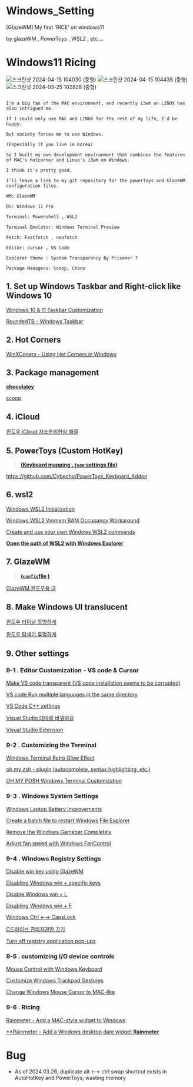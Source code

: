 # Windows_Setting
[GlazeWM] My first 'RICE' on windows11

by glazeWM , PowerToys , WSL2 , etc ...

# Windows11 Ricing

![스크린샷 2024-04-15 104030 (중형)](https://github.com/Cybecho/Windows_Setting/assets/42949995/bce574ab-86de-4151-8d16-3b3fa319f718)
![스크린샷 2024-04-15 104436 (중형)](https://github.com/Cybecho/Windows_Setting/assets/42949995/b8ee5b2e-4c20-4223-b645-4fec4cd9c058)
![스크린샷 2024-03-25 102828 (중형)](https://github.com/Cybecho/Windows_Setting/assets/42949995/4cef14c5-aba0-4892-964b-e44eb3a1f734)

```

I'm a big fan of the MAC environment, and recently i3wm on LINUX has also intrigued me.

If I could only use MAC and LINUX for the rest of my life, I'd be happy.

But society forces me to use Windows.

(Especially if you live in Korea)

So I built my own development environment that combines the features of MAC's hotcorner and Linux's i3wm on Windows.

I think it's pretty good.

I'll leave a link to my git repository for the powerToys and GlazeWM configuration files.

```

```
WM: GlazeWM

OS: Windows 11 Pro

Terminal: Powershell , WSL2

Terminal Emulator: Windows Terminal Preview

Fetch: Fastfetch , neofetch

Editor: cursor , VS Code

Explorer theme : System Transparency By Prisoner 7

Package Managers: Scoop, Choco
```

## 1. Set up Windows Taskbar and Right-click like Windows 10

[Windows 10 & 11 Taskbar Customization](https://www.notion.so/10-11-a98a69b61ead4832a283c426cb51d7cf?pvs=21) 

[RoundedTB - Windows Taskbar ](https://www.notion.so/RoundedTB-ef0a2195da244953b37878ce114b857c?pvs=21) 

## 2. Hot Corners

[WinXConers - Using Hot Corners in Windows](https://www.notion.so/WinXConers-9adbbb59ed964dd7b95e465395c899f9?pvs=21) 

## 3. Package management

[**chocolatey**](https://chocolatey.org/)

[scoop](https://www.notion.so/scoop-85c8c41652704cfc9b25a72a32ce190b?pvs=21)

## 4. iCloud

[윈도우 iCloud 자소분리현상 해결](https://www.notion.so/iCloud-954e9b68284f432581822862eab42fc2?pvs=21) 

## 5. PowerToys (Custom HotKey)

> **[(Keyboard mapping `.json` settings file)](https://github.com/Cybecho/Windows_Setting/blob/main/default.json)**
> 

https://github.com/Cybecho/PowerToys_Keyboard_Addon

## 6. wsl2

[Windows WSL2 Initialization](https://www.notion.so/Windows-WSL2-13ed931f1f3548aeb236afd1cbda26d2?pvs=21)

 [Windows WSL2 Vmmem RAM Occupancy Workaround](https://www.notion.so/Windows-WSL2-Vmmem-RAM-db3cfd373d6e4353a5067cf5ec44be9b?pvs=21) 

[Create and use your own Windows WSL2 commands](https://www.notion.so/Windows-WSL2-de7190764d87414a9cb23ac4dbc73514?pvs=21) 

[**Open the path of WSL2 with Windows Explorer**](https://www.notion.so/WSL2-Windows-4d0f25ccd7c84706b1a749562669b27c?pvs=21) 

## 7. GlazeWM

> **[(`config`file )](https://github.com/Cybecho/Windows_Setting/blob/main/config.yaml)**
> 

[GlazeWM 윈도우용 i3](https://www.notion.so/GlazeWM-i3-e197a8a316584a1c9fbe25f3c16f1317?pvs=21) 

## 8. Make Windows UI translucent

[윈도우 터미널 투명하게](https://www.notion.so/0b98ec4d25164c4485b1962094710534?pvs=21) 

[윈도우 탐색기 투명하게](https://www.notion.so/f47854d2452b4efdb0937bbbaa8f0232?pvs=21) 

## 9. Other settings

### 9-1 . Editor Customization - VS code & Cursor

[Make VS code transparent (VS code installation seems to be corrupted)](https://www.notion.so/VS-code-vs-code-3738fece05c5471d83f63f99a0edf40a?pvs=21) 

[VS code Run multiple languages in the same directory](https://www.notion.so/VS-Code-a79c5ef60eff499f8938bc6bbdc6ea9b?pvs=21) 

[VS Code C++ settings](https://www.notion.so/VS-Code-C-877b6f3e0e2f4285bc5dc174ff5e5110?pvs=21) 

[Visual Studio 테마를 바꿔봐요](https://www.notion.so/Visual-Studio-9255c6c2665a45f09b1230fa380b2b68?pvs=21) 

[Visual Studio Extension](https://www.notion.so/Visual-Studio-Extension-c7e398ff28864baf98411efe858b3a07?pvs=21) 

### 9-2 . Customizing the Terminal

[Windows Terminal Retro Glow Effect](https://www.notion.so/f8e5ce5861ba481dafe8312f1dfd58f0?pvs=21) 

[oh my zsh - plugin (autocomplete, syntax highlighting, etc.)](https://www.notion.so/oh-my-zsh-88066d6294b445b5909da248df0b4e91?pvs=21) 

[OH MY POSH Windows Terminal Customization](https://www.notion.so/oh-my-posh-4537e5ec748a4e2590aa05849af7338d?pvs=21) 

### 9-3 . Windows System Settings

[Windows Laptop Battery Improvements](https://www.notion.so/ffe24865b17b4153954b544faef2e9bf?pvs=21) 

[Create a batch file to restart Windows File Explorer](https://www.notion.so/07583846d6504f69aca2588429d0405a?pvs=21) 

[Remove the Windows Gamebar Completely](https://www.notion.so/a9053087eff24e22aaa928f62f00c140?pvs=21) 

[Adjust fan speed with Windows FanControl](https://www.notion.so/FanControl-47684b53fd0e4d26b7dce60105df33f5?pvs=21) 

### 9-4 . Windows Registry Settings

[Disable win key using GlazeWM](https://www.notion.so/GlazeWM-win-66df8974fefc40b8af4e229dea4d3cf2?pvs=21) 

[Disabling Windows win + specific keys](https://www.notion.so/win-8cc34530c5bc4147911d0ce6b54b2822?pvs=21)

[Disable Windows win + L](https://www.notion.so/win-L-e2e4269d107f413eac708099bd840641?pvs=21) 

[Disabling Windows win + F](https://www.notion.so/win-F-2af9617ff1ac401384bef3c510772509?pvs=21) 

[Windows Ctrl ←→ CapsLock](https://www.notion.so/Ctrl-CapsLock-7db001a3cb4248009f9440327f19552e?pvs=21) 

[C드라이브 관리자권한 끄기](https://www.notion.so/C-215c36943dee4a40af5fcac1d481c903?pvs=21) 

[Turn off registry application pop-ups](https://www.notion.so/10b61f18a52541ca934e4b4d393f0aad?pvs=21) 

### 9-5 . customizing I/O device controls

[Mouse Control with Windows Keyboard](https://www.notion.so/f05203f959064cd78bee6c42b5edebf0?pvs=21)

[Customize Windows Trackpad Gestures](https://www.notion.so/f46d1b9de90d4bb6a28ae896429c94f4?pvs=21)

[Change Windows Mouse Cursor to MAC-like](https://www.notion.so/MAC-82c31900393a43f7a172aa9d3bfa0644?pvs=21) 

### 9-6 . Ricing

[Rainmeter - Add a MAC-style widget to Windows](https://www.notion.so/Rainmeter-MAC-4032f7a00bb14c29b86e8ded6670c405?pvs=21) 

[**Rainmeter - Add a Windows desktop date widget **Rainmeter**](https://www.notion.so/Rainmeter-1bc9979deb7348c5b2ea9f809e0eb9f1?pvs=21)

# Bug
- As of 2024.03.26, duplicate alt <--> ctrl swap shortcut exists in AutoHotKey and PowerToys, wasting memory
